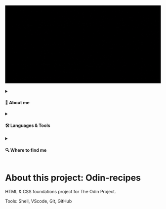 ![](https://github.com/hess-sabina/odin-recipes/blob/f44a312953869dc766052c26b64e21f813563995/wb%20header%20gif.gif)

<details><summary><b><h4>👤 About me<h4></b></summary><br/>

<p align="left">Hi, I am S. I am self-taught Full Stack web developer from Germany, currently living in Belgium. Excited about my future in tech, to start new projects and to get to know a new community. If you require any further information, feel free to contact me.
<br>
<br>
  Current Goals 》Finish The Odin Project
<br>
<br>
  
  <p>⛰️ Goal: Finish "The Odin Project"</p>
  <p>🌱 Currently learning HTML, CSS, Node.js & JavaScript</p>
  <p>🙂 I enjoy outdoors and gaming in my free time.</p>
  <p>💬 Feel free to contact me via GitHub or Discord!</p>
  <p>⚡ Fun fact: My first line of code was not "Hello World!"</p>
</p></details>
  
<details><summary><b><h4>🛠️ Languages & Tools<h4></b></summary><br/>
<p align="left"> <a href="https://git-scm.com/" target="_blank"> <img src="https://www.vectorlogo.zone/logos/git-scm/git-scm-icon.svg" alt="git" width="40" height="40"/></a> <a href="https://www.w3.org/html/" target="_blank"> <img src="https://raw.githubusercontent.com/devicons/devicon/master/icons/html5/html5-original-wordmark.svg" alt="html5" width="40" height="40"/></a> <a href="https://www.w3schools.com/css/" target="_blank"> <img src="https://raw.githubusercontent.com/devicons/devicon/master/icons/css3/css3-original-wordmark.svg" alt="css3" width="40" height="40"/></a> <a href="https://developer.mozilla.org/en-US/docs/Web/JavaScript" target="_blank"> <img src="https://raw.githubusercontent.com/devicons/devicon/master/icons/javascript/javascript-original.svg" alt="javascript" width="40" height="40"/></a></p>
<a href="https://nodejs.org" target="_blank"> <img src="https://raw.githubusercontent.com/devicons/devicon/master/icons/nodejs/nodejs-original-wordmark.svg" alt="nodejs" width="40" height="40"/> </a></details> 
  
  

<details><summary><b><h4>🔍 Where to find me</h4></b></summary><br/>
 <p align="left"><a href="https://github.com/hess-sabina" target="_blank"><img alt="Github" src="https://img.shields.io/badge/GitHub-%2312100E.svg?&style=for-the-badge&logo=Github&logoColor=white" /></a> 
<br>
<br>
<a href="http://discordapp.com/users/970420809573224458" target="_blank"><img alt="Discord" src="https://img.shields.io/badge/-Discord-blue" /></a></p></details>

# About this project: Odin-recipes

HTML & CSS foundations project for The Odin Project.
  
  Tools: Shell, VScode, Git, GitHub
